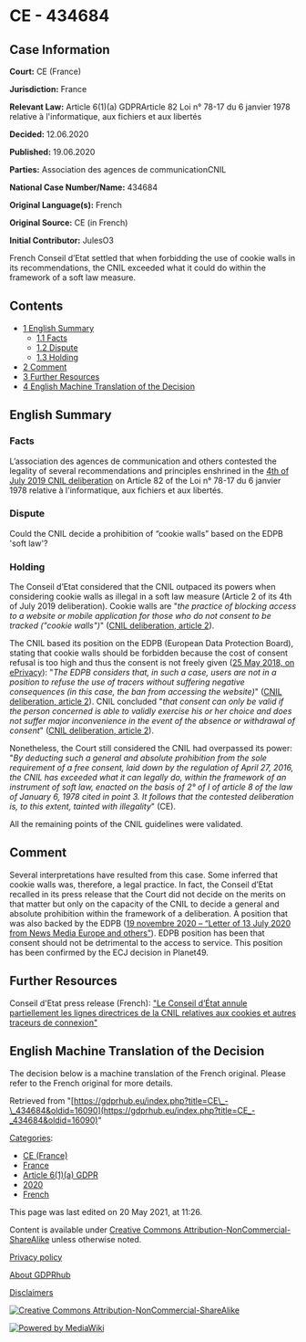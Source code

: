 # CE - 434684

## Case Information

**Court:** CE (France)

**Jurisdiction:** France

**Relevant Law:** Article 6(1)(a) GDPRArticle 82 Loi n° 78-17 du 6 janvier 1978 relative à l'informatique, aux fichiers et aux libertés

**Decided:** 12.06.2020

**Published:** 19.06.2020

**Parties:** Association des agences de communicationCNIL

**National Case Number/Name:** 434684

**Original Language(s):** French

**Original Source:** CE (in French)

**Initial Contributor:** JulesO3

French Conseil d’Etat settled that when forbidding the use of cookie walls in its recommendations, the CNIL exceeded what it could do within the framework of a soft law measure.

## Contents

*   [1 English Summary](#English_Summary)
    *   [1.1 Facts](#Facts)
    *   [1.2 Dispute](#Dispute)
    *   [1.3 Holding](#Holding)
*   [2 Comment](#Comment)
*   [3 Further Resources](#Further_Resources)
*   [4 English Machine Translation of the Decision](#English_Machine_Translation_of_the_Decision)

## English Summary

### Facts

L’association des agences de communication and others contested the legality of several recommendations and principles enshrined in the [4th of July 2019 CNIL deliberation](https://www.legifrance.gouv.fr/jorf/id/JORFTEXT000038783337/) on Article 82 of the Loi n° 78-17 du 6 janvier 1978 relative à l'informatique, aux fichiers et aux libertés.

### Dispute

Could the CNIL decide a prohibition of “cookie walls” based on the EDPB 'soft law'?

### Holding

The Conseil d’Etat considered that the CNIL outpaced its powers when considering cookie walls as illegal in a soft law measure (Article 2 of its 4th of July 2019 deliberation). Cookie walls are "_the practice of blocking access to a website or mobile application for those who do not consent to be tracked ("cookie walls")_" ([CNIL deliberation, article 2](https://www.legifrance.gouv.fr/jorf/id/JORFTEXT000038783337/)).

The CNIL based its position on the EDPB (European Data Protection Board), stating that cookie walls should be forbidden because the cost of consent refusal is too high and thus the consent is not freely given ([25 May 2018, on ePrivacy](https://edpb.europa.eu/our-work-tools/our-documents/otros/statement-edpb-revision-eprivacy-regulation-and-its-impact_en)): "_The EDPB considers that, in such a case, users are not in a position to refuse the use of tracers without suffering negative consequences (in this case, the ban from accessing the website)_" ([CNIL deliberation, article 2](https://www.legifrance.gouv.fr/jorf/id/JORFTEXT000038783337/)). CNIL concluded "_that consent can only be valid if the person concerned is able to validly exercise his or her choice and does not suffer major inconvenience in the event of the absence or withdrawal of consent_" ([CNIL deliberation, article 2](https://www.legifrance.gouv.fr/jorf/id/JORFTEXT000038783337/)).

Nonetheless, the Court still considered the CNIL had overpassed its power: "_By deducting such a general and absolute prohibition from the sole requirement of a free consent, laid down by the regulation of April 27, 2016, the CNIL has exceeded what it can legally do, within the framework of an instrument of soft law, enacted on the basis of 2° of I of article 8 of the law of January 6, 1978 cited in point 3. It follows that the contested deliberation is, to this extent, tainted with illegality_" (CE).

All the remaining points of the CNIL guidelines were validated.

## Comment

Several interpretations have resulted from this case. Some inferred that cookie walls was, therefore, a legal practice. In fact, the Conseil d’Etat recalled in its press release that the Court did not decide on the merits on that matter but only on the capacity of the CNIL to decide a general and absolute prohibition within the framework of a deliberation. A position that was also backed by the EDPB ([19 novembre 2020 – “Letter of 13 July 2020 from News Media Europe and others”](https://edpb.europa.eu/our-work-tools/our-documents/letters/edpb-response-letter-13-july-2020-news-media-europe-and-others_en)). EDPB position has been that consent should not be detrimental to the access to service. This position has been confirmed by the ECJ decision in Planet49.

## Further Resources

Conseil d'Etat press release (French): ["Le Conseil d’État annule partiellement les lignes directrices de la CNIL relatives aux cookies et autres traceurs de connexion"](https://www.conseil-etat.fr/actualites/actualites/le-conseil-d-etat-annule-partiellement-les-lignes-directrices-de-la-cnil-relatives-aux-cookies-et-autres-traceurs-de-connexion)

## English Machine Translation of the Decision

The decision below is a machine translation of the French original. Please refer to the French original for more details.

Retrieved from "[https://gdprhub.eu/index.php?title=CE\_-\_434684&oldid=16090](https://gdprhub.eu/index.php?title=CE_-_434684&oldid=16090)"

[Categories](/index.php?title=Special:Categories "Special:Categories"):

*   [CE (France)](/index.php?title=Category:CE_\(France\) "Category:CE (France)")
*   [France](/index.php?title=Category:France "Category:France")
*   [Article 6(1)(a) GDPR](/index.php?title=Category:Article_6\(1\)\(a\)_GDPR "Category:Article 6(1)(a) GDPR")
*   [2020](/index.php?title=Category:2020 "Category:2020")
*   [French](/index.php?title=Category:French "Category:French")

This page was last edited on 20 May 2021, at 11:26.

Content is available under [Creative Commons Attribution-NonCommercial-ShareAlike](https://creativecommons.org/licenses/by-nc-sa/4.0/) unless otherwise noted.

[Privacy policy](/index.php?title=GDPRhub:Privacy_policy)

[About GDPRhub](/index.php?title=GDPRhub:About)

[Disclaimers](/index.php?title=GDPRhub:General_disclaimer)

[![Creative Commons Attribution-NonCommercial-ShareAlike](/resources/assets/licenses/cc-by-nc-sa.png)](https://creativecommons.org/licenses/by-nc-sa/4.0/)

[![Powered by MediaWiki](/resources/assets/poweredby_mediawiki_88x31.png)](https://www.mediawiki.org/)